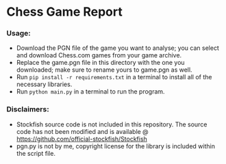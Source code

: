 # **Chess Game Report**

### **Usage**:
- Download the PGN file of the game you want to analyse; you can select and download Chess.com games from your game archive.
- Replace the game.pgn file in this directory with the one you downloaded; make sure to rename yours to game.pgn as well.
- Run `pip install -r requirements.txt` in a terminal to install all of the necessary libraries.
- Run `python main.py` in a terminal to run the program.

### **Disclaimers**:
- Stockfish source code is not included in this repository. The source code has not been modified and is available @ https://github.com/official-stockfish/Stockfish
- pgn.py is not by me, copyright license for the library is included within the script file.